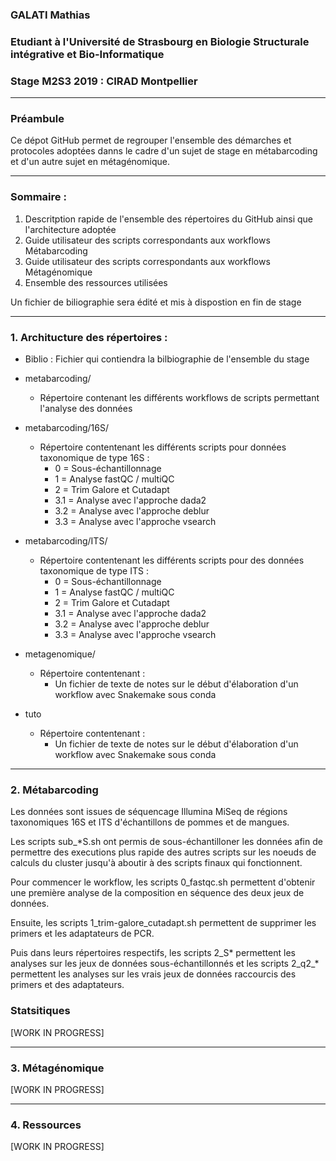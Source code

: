### GALATI Mathias 
### Etudiant à l'Université de Strasbourg en Biologie Structurale intégrative et Bio-Informatique
### Stage M2S3 2019 : CIRAD Montpellier

***************
### Préambule
Ce dépot GitHub permet de regrouper l'ensemble des démarches et protocoles adoptées danns le cadre d'un sujet de stage en métabarcoding et d'un autre sujet en métagénomique.

***************
### Sommaire :
1. Descritption rapide de l'ensemble des répertoires du GitHub ainsi que l'architecture adoptée
2. Guide utilisateur des scripts correspondants aux workflows Métabarcoding
3. Guide utilisateur des scripts correspondants aux workflows Métagénomique
4. Ensemble des ressources utilisées
<!-- -->
Un fichier de biliographie sera édité et mis à dispostion en fin de stage

**************
### 1. Architucture des répertoires :
- Biblio : Fichier qui contiendra la bilbiographie de l'ensemble du stage
- metabarcoding/           
    * Répertoire contenant les différents workflows de scripts permettant l'analyse des données 
- metabarcoding/16S/    
    * Répertoire contentenant les différents scripts pour données taxonomique de type 16S :  
        * 0 = Sous-échantillonnage
        * 1 = Analyse fastQC / multiQC
        * 2 = Trim Galore et Cutadapt
        * 3.1 = Analyse avec l'approche dada2
        * 3.2 = Analyse avec l'approche deblur
        * 3.3 = Analyse avec l'approche vsearch
        
- metabarcoding/ITS/    
    * Répertoire contentenant les différents scripts pour des données taxonomique de type ITS :  
        * 0 = Sous-échantillonnage
        * 1 = Analyse fastQC / multiQC
        * 2 = Trim Galore et Cutadapt
        * 3.1 = Analyse avec l'approche dada2
        * 3.2 = Analyse avec l'approche deblur
        * 3.3 = Analyse avec l'approche vsearch  
- metagenomique/    
    * Répertoire contentenant :  
        * Un fichier de texte de notes sur le début d'élaboration d'un workflow avec Snakemake sous conda 
- tuto
    * Répertoire contentenant :  
        * Un fichier de texte de notes sur le début d'élaboration d'un workflow avec Snakemake sous conda 
        
*************** 
### 2. Métabarcoding    
Les données sont issues de séquencage Illumina MiSeq de régions taxonomiques 16S et ITS d'échantillons de pommes et de mangues.    
<!-- -->
Les scripts sub_*S.sh ont permis de sous-échantilloner les données afin de permettre des executions plus rapide des autres scripts sur les noeuds de calculs du cluster jusqu'à aboutir à des scripts finaux qui fonctionnent.    
<!-- -->
Pour commencer le workflow, les scripts 0_fastqc.sh permettent d'obtenir une première analyse de la composition en séquence des deux jeux de données.   
<!-- -->
Ensuite, les scripts 1_trim-galore_cutadapt.sh permettent de supprimer les primers et les adaptateurs de PCR.
<!-- -->
Puis dans leurs répertoires respectifs, les scripts 2_S* permettent les analyses sur les jeux de données sous-échantillonnés et les scripts 2_q2_* permettent les analyses sur les vrais jeux de données raccourcis des primers et des adaptateurs.

### Statsitiques
[WORK IN PROGRESS]

***************
### 3. Métagénomique   
[WORK IN PROGRESS]


***************
### 4. Ressources    
[WORK IN PROGRESS]
